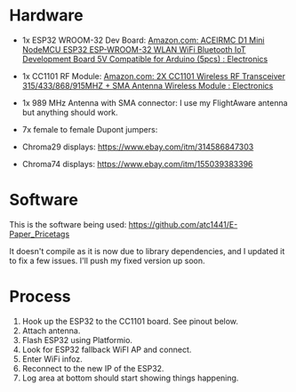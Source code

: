 # Hardware
- 1x ESP32 WROOM-32 Dev Board: [Amazon.com: ACEIRMC D1 Mini NodeMCU ESP32 ESP-WROOM-32 WLAN WiFi Bluetooth IoT Development Board 5V Compatible for Arduino (5pcs) : Electronics](https://www.amazon.com/gp/product/B08PNWB81Z/ref=ppx_yo_dt_b_search_asin_title?ie=UTF8&psc=1)

- 1x CC1101 RF Module: [Amazon.com: 2X CC1101 Wireless RF Transceiver 315/433/868/915MHZ + SMA Antenna Wireless Module : Electronics](https://www.amazon.com/dp/B01DS1WUEQ?psc=1&ref=ppx_yo2ov_dt_b_product_details)

- 1x 989 MHz Antenna with SMA connector: I use my FlightAware antenna but anything should work.

- 7x female to female Dupont jumpers:

- Chroma29 displays: https://www.ebay.com/itm/314586847303

- Chroma74 displays: https://www.ebay.com/itm/155039383396

# Software

This is the software being used: https://github.com/atc1441/E-Paper_Pricetags

It doesn't compile as it is now due to library dependencies, and I updated it to fix a few issues. I'll push my fixed version up soon.

# Process

1. Hook up the ESP32 to the CC1101 board. See pinout below.
2. Attach antenna.
3. Flash ESP32 using Platformio.
4. Look for ESP32 fallback WiFI AP and connect.
5. Enter WiFi infoz.
6. Reconnect to the new IP of the ESP32.
7. Log area at bottom should start showing things happening.


